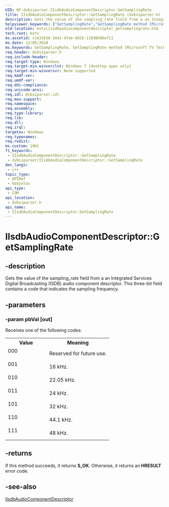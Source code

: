 ```yaml
---
UID: NF:dvbsiparser.IIsdbAudioComponentDescriptor.GetSamplingRate
title: IIsdbAudioComponentDescriptor::GetSamplingRate (dvbsiparser.h)
description: Gets the value of the sampling_rate field from a an Integrated Services Digital Broadcasting (ISDB) audio component descriptor. This three-bit field contains a code that indicates the sampling frequency.
helpviewer_keywords: ["GetSamplingRate","GetSamplingRate method [Microsoft TV Technologies]","GetSamplingRate method [Microsoft TV Technologies]","IIsdbAudioComponentDescriptor interface","IIsdbAudioComponentDescriptor interface [Microsoft TV Technologies]","GetSamplingRate method","IIsdbAudioComponentDescriptor.GetSamplingRate","IIsdbAudioComponentDescriptor::GetSamplingRate","dvbsiparser/IIsdbAudioComponentDescriptor::GetSamplingRate","mstv.iisdbaudiocomponentdescriptor_getsamplingrate"]
old-location: mstv\iisdbaudiocomponentdescriptor_getsamplingrate.htm
tech.root: mstv
ms.assetid: ccb31b56-10a1-47ee-9d1b-116d860bef11
ms.date: 12/05/2018
ms.keywords: GetSamplingRate, GetSamplingRate method [Microsoft TV Technologies], GetSamplingRate method [Microsoft TV Technologies],IIsdbAudioComponentDescriptor interface, IIsdbAudioComponentDescriptor interface [Microsoft TV Technologies],GetSamplingRate method, IIsdbAudioComponentDescriptor.GetSamplingRate, IIsdbAudioComponentDescriptor::GetSamplingRate, dvbsiparser/IIsdbAudioComponentDescriptor::GetSamplingRate, mstv.iisdbaudiocomponentdescriptor_getsamplingrate
req.header: dvbsiparser.h
req.include-header: 
req.target-type: Windows
req.target-min-winverclnt: Windows 7 [desktop apps only]
req.target-min-winversvr: None supported
req.kmdf-ver: 
req.umdf-ver: 
req.ddi-compliance: 
req.unicode-ansi: 
req.idl: Dvbsiparser.idl
req.max-support: 
req.namespace: 
req.assembly: 
req.type-library: 
req.lib: 
req.dll: 
req.irql: 
targetos: Windows
req.typenames: 
req.redist: 
ms.custom: 19H1
f1_keywords:
 - IIsdbAudioComponentDescriptor::GetSamplingRate
 - dvbsiparser/IIsdbAudioComponentDescriptor::GetSamplingRate
dev_langs:
 - c++
topic_type:
 - APIRef
 - kbSyntax
api_type:
 - COM
api_location:
 - dvbsiparser.h
api_name:
 - IIsdbAudioComponentDescriptor.GetSamplingRate
---
```


# IIsdbAudioComponentDescriptor::GetSamplingRate


## -description

 Gets the value of the sampling_rate field from a an Integrated Services Digital Broadcasting (ISDB) audio component descriptor. This three-bit field contains a code that indicates the sampling frequency.

## -parameters

### -param pbVal [out]

Receives one of the following codes:

<table>
<tr>
<th>Value</th>
<th>Meaning</th>
</tr>
<tr>
<td width="40%">
<dl>
<dt>000</dt>
</dl>
</td>
<td width="60%">
Reserved for future use.

</td>
</tr>
<tr>
<td width="40%">
<dl>
<dt>001</dt>
</dl>
</td>
<td width="60%">
16 kHz.

</td>
</tr>
<tr>
<td width="40%">
<dl>
<dt>010</dt>
</dl>
</td>
<td width="60%">
22.05 kHz.

</td>
</tr>
<tr>
<td width="40%">
<dl>
<dt>011</dt>
</dl>
</td>
<td width="60%">
24 kHz.

</td>
</tr>
<tr>
<td width="40%">
<dl>
<dt>101</dt>
</dl>
</td>
<td width="60%">
32 kHz.

</td>
</tr>
<tr>
<td width="40%">
<dl>
<dt>110</dt>
</dl>
</td>
<td width="60%">
44.1 kHz.

</td>
</tr>
<tr>
<td width="40%">
<dl>
<dt>111</dt>
</dl>
</td>
<td width="60%">
48 kHz.

</td>
</tr>
</table>

## -returns

If this method succeeds, it returns <b xmlns:loc="http://microsoft.com/wdcml/l10n">S_OK</b>. Otherwise, it returns an <b xmlns:loc="http://microsoft.com/wdcml/l10n">HRESULT</b> error code.

## -see-also

<a href="https://docs.microsoft.com/previous-versions/windows/desktop/api/dvbsiparser/nn-dvbsiparser-iisdbaudiocomponentdescriptor">IIsdbAudioComponentDescriptor</a>


